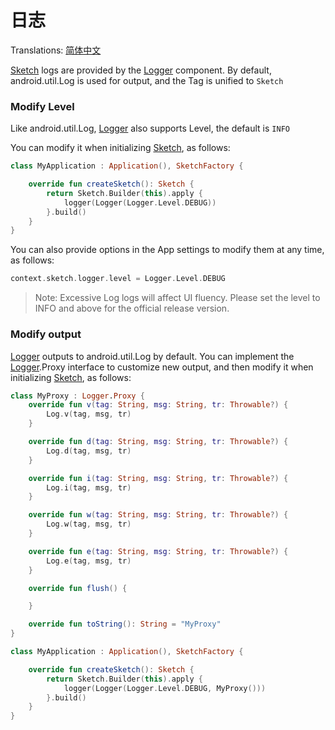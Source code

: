 # 日志

Translations: [简体中文](log_zh.md)

[Sketch] logs are provided by the [Logger] component. By default, android.util.Log is used for
output, and the Tag is unified to `Sketch`

### Modify Level

Like android.util.Log, [Logger] also supports Level, the default is `INFO`

You can modify it when initializing [Sketch], as follows:

```kotlin
class MyApplication : Application(), SketchFactory {

    override fun createSketch(): Sketch {
        return Sketch.Builder(this).apply {
            logger(Logger(Logger.Level.DEBUG))
        }.build()
    }
}
```

You can also provide options in the App settings to modify them at any time, as follows:

```kotlin
context.sketch.logger.level = Logger.Level.DEBUG
```

> Note: Excessive Log logs will affect UI fluency. Please set the level to INFO and above for the
> official release version.

### Modify output

[Logger] outputs to android.util.Log by default. You can implement the [Logger].Proxy interface to
customize new output, and then modify it when initializing [Sketch], as follows:

```kotlin
class MyProxy : Logger.Proxy {
    override fun v(tag: String, msg: String, tr: Throwable?) {
        Log.v(tag, msg, tr)
    }

    override fun d(tag: String, msg: String, tr: Throwable?) {
        Log.d(tag, msg, tr)
    }

    override fun i(tag: String, msg: String, tr: Throwable?) {
        Log.i(tag, msg, tr)
    }

    override fun w(tag: String, msg: String, tr: Throwable?) {
        Log.w(tag, msg, tr)
    }

    override fun e(tag: String, msg: String, tr: Throwable?) {
        Log.e(tag, msg, tr)
    }

    override fun flush() {

    }

    override fun toString(): String = "MyProxy"
}

class MyApplication : Application(), SketchFactory {

    override fun createSketch(): Sketch {
        return Sketch.Builder(this).apply {
            logger(Logger(Logger.Level.DEBUG, MyProxy()))
        }.build()
    }
}
```

[Sketch]: ../../sketch-core/src/main/kotlin/com/github/panpf/sketch/Sketch.kt

[Logger]: ../../sketch-core/src/main/kotlin/com/github/panpf/sketch/util/Logger.kt